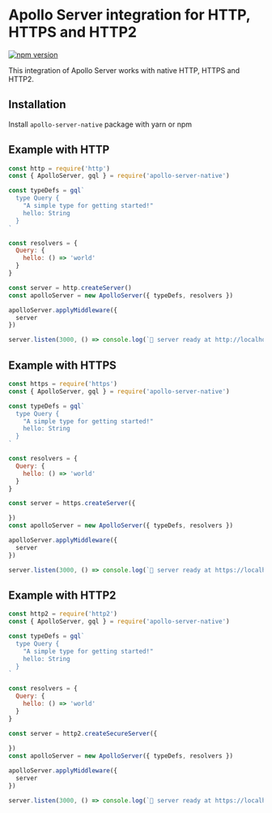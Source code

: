# Apollo Server integration for HTTP, HTTPS and HTTP2

[![npm version](https://badge.fury.io/js/apollo-server-native.svg)](https://badge.fury.io/js/apollo-server-native)

This integration of Apollo Server works with native HTTP, HTTPS and HTTP2.

## Installation
Install `apollo-server-native` package with yarn or npm

## Example with HTTP
```js
const http = require('http')
const { ApolloServer, gql } = require('apollo-server-native')

const typeDefs = gql`
  type Query {
    "A simple type for getting started!"
    hello: String
  }
`

const resolvers = {
  Query: {
    hello: () => 'world'
  }
}

const server = http.createServer()
const apolloServer = new ApolloServer({ typeDefs, resolvers })

apolloServer.applyMiddleware({
  server
})

server.listen(3000, () => console.log(`🚀 server ready at http://localhost:3000`))
```

## Example with HTTPS
```js
const https = require('https')
const { ApolloServer, gql } = require('apollo-server-native')

const typeDefs = gql`
  type Query {
    "A simple type for getting started!"
    hello: String
  }
`

const resolvers = {
  Query: {
    hello: () => 'world'
  }
}

const server = https.createServer({

})
const apolloServer = new ApolloServer({ typeDefs, resolvers })

apolloServer.applyMiddleware({
  server
})

server.listen(3000, () => console.log(`🚀 server ready at https://localhost:3000`))
```

## Example with HTTP2
```js
const http2 = require('http2')
const { ApolloServer, gql } = require('apollo-server-native')

const typeDefs = gql`
  type Query {
    "A simple type for getting started!"
    hello: String
  }
`

const resolvers = {
  Query: {
    hello: () => 'world'
  }
}

const server = http2.createSecureServer({
  
})
const apolloServer = new ApolloServer({ typeDefs, resolvers })

apolloServer.applyMiddleware({
  server
})

server.listen(3000, () => console.log(`🚀 server ready at https://localhost:3000`))
```
